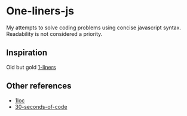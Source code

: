 # One-liners-js
My attempts to solve coding problems using concise javascript syntax. Readability is not considered a priority.

## Inspiration
Old but gold [1-liners](https://github.com/1-liners/1-liners)

## Other references
- [1loc](https://github.com/phuoc-ng/1loc)
- [30-seconds-of-code](https://github.com/30-seconds/30-seconds-of-code)
